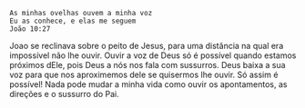 ```
As minhas ovelhas ouvem a minha voz
Eu as conhece, e elas me seguem
João 10:27
```

Joao se reclinava sobre o peito de Jesus, para uma distância na qual era impossível não lhe ouvir. Ouvir a voz de Deus só é possível quando estamos próximos dEle, pois Deus a nós nos fala com sussurros.
Deus baixa a sua voz para que nos aproximemos dele se quisermos lhe ouvir. Só assim é possível!
Nada pode mudar a minha vida como ouvir os apontamentos, as direções e o sussurro do Pai.
